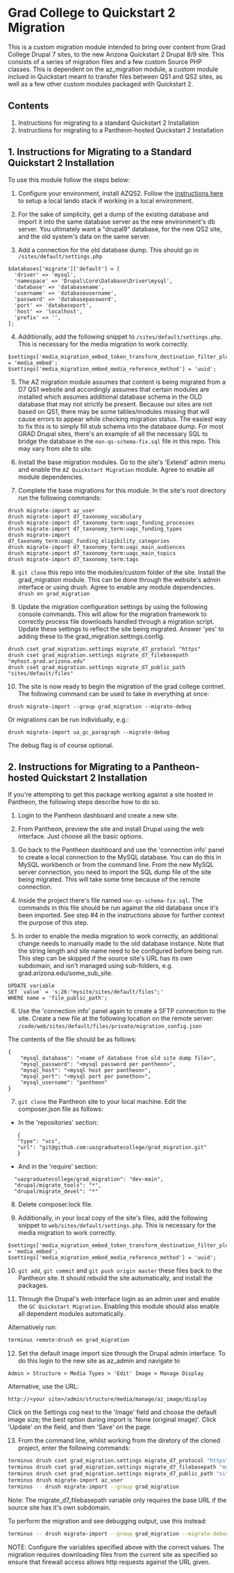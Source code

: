# Grad College to Quickstart 2 Migration

This is a custom migration module intended to bring over content from Grad College Drupal 7 sites, to the new Arizona Quickstart 2 Drupal 8/9 site.
This consists of a series of migration files and a few custom Source PHP classes.
This is dependent on the az_migration module, a custom module inclued in Quickstart meant to transfer files between QS1 and QS2 sites, as well as a few other custom modules packaged with Quickstart 2.

## Contents

1. Instructions for migrating to a standard Quickstart 2 Installation
2. Instructions for migrating to a Pantheon-hosted Quickstart 2 Installation

## 1. Instructions for Migrating to a Standard Quickstart 2 Installation

To use this module follow the steps below:

1. Configure your environment, install AZQS2. Follow the [instructions here](https://github.com/az-digital/az_quickstart/blob/main/CONTRIBUTING.md#local-development) to setup a local lando stack if working in a local environment.

2. For the sake of simplicity, get a dump of the existing database and import it into the same database server as the new environment's db server. You ultimately want a "drupal9" database, for the new QS2 site, and the old system's data on the same server.

3. Add a connection for the old database dump. This should go in `/sites/default/settings.php`

  ```
  $databases['migrate']['default'] = [
    'driver' => 'mysql',
    'namespace' => 'Drupal\Core\Database\Driver\mysql',
    'database' => 'databasename',
    'username' => 'databaseusername',
    'password' => 'databasepassword',
    'port' => 'databaseport',
    'host' => 'localhost',
    'prefix' => '',
  ];
  ```


4. Additionally, add the following snippet to `/sites/default/settings.php`. This is necessary for the media migration to
work correctly.

```
$settings['media_migration_embed_token_transform_destination_filter_plugin'] = 'media_embed';
$settings['media_migration_embed_media_reference_method'] = 'uuid';
```

5. The AZ migration module assumes that content is being migrated from a D7 QS1 website and accordingly assumes that certain modules are installed which assumes additional database schema in the OLD database that may not strictly be present. Because our sites are not based on QS1, there may be some tables/modules missing that will cause errors to appear while checking migration status. The easiest way to fix this is to simply fill stub schema into the database dump. For most GRAD Drupal sites, there's an example of all the necessary SQL to bridge the database in the `non-qs-schema-fix.sql` file in this repo. This may vary from site to site.

6. Install the base migration modules. Go to the site's 'Extend' admin menu and enable the `AZ Quickstart Migration` module. Agree to enable all module dependencies.

7. Complete the base migrations for this module. In the site's root directory run the following commands:
```
drush migrate-import az_user
drush migrate-import d7_taxonomy_vocabulary
drush migrate-import d7_taxonomy_term:uagc_funding_processes
drush migrate-import d7_taxonomy_term:uagc_funding_types
drush migrate-import d7_taxonomy_term:uagc_funding_eligibility_categories
drush migrate-import d7_taxonomy_term:uagc_main_audiences
drush migrate-import d7_taxonomy_term:uagc_main_topics
drush migrate-import d7_taxonomy_term:tags
```

8. `git clone` this repo into the modules/custom folder of the site. Install the grad_migration module. This can be done through the website's admin interface or using drush. Agree to enable any module dependencies.
`drush en grad_migration`

9. Update the migration configuration settings by using the following console commands. This will allow for the migration framework to correctly process file downloads handled through a migration script. Update these settings to reflect the site being migrated. Answer 'yes' to adding these to the grad_migration.settings.config.
```
drush cset grad_migration.settings migrate_d7_protocol "https"
drush cset grad_migration.settings migrate_d7_filebasepath "myhost.grad.arizona.edu"
drush cset grad_migration.settings migrate_d7_public_path "sites/default/files"
```

10. The site is now ready to begin the migration of the grad college contnet. The following command can be used to take in everything at once:
```
drush migrate-import --group grad_migration --migrate-debug
```

Or migrations can be run individually, e.g.:
```
drush migrate-import ua_gc_paragraph --migrate-debug
```

The debug flag is of course optional.

## 2. Instructions for Migrating to a Pantheon-hosted Quickstart 2 Installation

If you're attempting to get this package working against a site hosted in Pantheon, the following steps describe how to do so.

1. Login to the Pantheon dashboard and create a new site.

2. From Pantheon, preview the site and install Drupal using the web interface. Just choose all the basic options.

3. Go back to the Pantheon dashboard and use the 'connection info' panel to create a local connection to the MySQL database. You can do this in MySQL workbench or from the command line. From the new MySQL server connection, you need to import the SQL dump file of the site being migrated. This will take some time because of the remote connection.

4. Inside the project there's file named `non-qs-schema-fix.sql`. The commands in this file should be run against the old database once it's been imported. See step #4 in the instructions above for further context the purpose of this step.

5. In order to enable the media migration to work correctly, an additional change needs to manually made to the old database instance. Note that the string length and site name need to be configured before being run. This step can be skipped if the source site's URL has its own subdomain, and isn't managed using sub-folders, e.g. grad.arizona.edu/some_sub_site.

```
UPDATE variable
SET `value` = 's:26:"mysite/sites/default/files";'
WHERE name = 'file_public_path';
```

6. Use the 'connection info' panel again to create a SFTP connection to the site. Create a new file at the following location on the remote server:
`/code/web/sites/default/files/private/migration_config.json`

The contents of the file should be as follows:

```
{
	"mysql_database": "<name of database from old site dump file>",
	"mysql_password": "<mysql password per pantheon>",
	"mysql_host": "<mysql host per pantheon>",
	"mysql_port": "<mysql port per panethon>",
	"mysql_username": "pantheon"
}
```

7. `git clone` the Pantheon site to your local machine. Edit the composer.json file as follows:

 - In the 'repositories' section:
 ```
    {
    "type": "vcs",
    "url": "git@github.com:uazgraduatecollege/grad_migration.git"
    }
  ```
 - And in the 'require' section:
  ```
    "uazgraduatecollege/grad_migration": "dev-main",
    "drupal/migrate_tools": "*",
    "drupal/migrate_devel": "*"
  ```

8. Delete composer.lock file.

9. Additionally, in your local copy of the site's files, add the following snippet to `web/sites/default/settings.php`. This is necessary for the media migration to work correctly.

```
$settings['media_migration_embed_token_transform_destination_filter_plugin'] = 'media_embed';
$settings['media_migration_embed_media_reference_method'] = 'uuid';
```

10. `git add`, `git commit` and `git push origin master` these files back to the Pantheon site. It should rebuild the site automatically, and install the packages.

11. Through the Drupal's web interface login as an admin user and enable the `GC Quickstart Migration`. Enabling this module should also enable all dependent modules automatically.

Alternatively run:
```sh
terminus remote:drush en grad_migration
```

12. Set the default image import size through the Drupal admin interface. To do this login to the new site as az_admin and navigate to
```
Admin > Structure > Media Types > 'Edit' Image > Manage Display
```
Alternative, use the URL:
```
http://<your site>/admin/structure/media/manage/az_image/display
```
Click on the Settings cog next to the 'Image' field and choose the default image size; the best option during import is 'None (original image)'. Click 'Update' on the field, and then 'Save' on the page.

13. From the command line, whilst working from the diretory of the cloned project, enter the following commands:
```sh
terminus drush cset grad_migration.settings migrate_d7_protocol "https"
terminus drush cset grad_migration.settings migrate_d7_filebasepath "myhost.grad.arizona.edu/mygraddrupalsite"
terminus drush cset grad_migration.settings migrate_d7_public_path "sites/default/files"
terminus drush migrate-import az_user
terminus -- drush migrate-import --group grad_migration
```
Note: The migrate_d7_filebasepath variable only requires the base URL if the source site has it's own subdomain.

To perform the migration and see debugging output, use this instead:
```sh
terminus -- drush migrate-import --group grad_migration --migrate-debug
```

NOTE: Configure the variables specified above with the correct values. The migration requires downloading files from the current site as specified so
ensure that firewall access allows http requests against the URL given.
